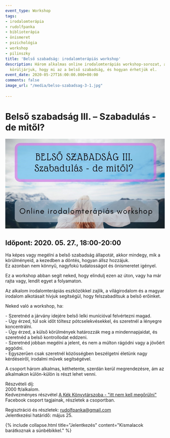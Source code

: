 ```yaml
---
event_type: Workshop
tags:
- irodalomterápia
- rudolfpanka
- biblioterápia
- önismeret
- pszichológia
- workshop
- pilinszky
title: 'Belső szabadság: irodalomterápiás workshop'
description: Három alkalmas online irodalomterápiás workshop-sorozat, amely során
  körüljárjuk, hogy mi az a belső szabadság, és hogyan érhetjük el.
event_date: 2020-05-27T16:00:00.000+00:00
comments: false
image_url: "/media/belso-szabadsag-3-1.jpg"

---
```

# Belső szabadság III. – Szabadulás - de mitől?

![](/media/belso-szabadsag-3-1.jpg)

## Időpont: 2020. 05. 27., 18:00-20:00

Ha képes vagy megélni a belső szabadság állapotát, akkor mindegy, mik a körülményeid, a kezedben a döntés, hogyan állsz hozzájuk.  
Ez azonban nem könnyű, nagyfokú tudatosságot és önismeretet igényel.

Ez a workshop abban segít neked, hogy elindulj ezen az úton, vagy ha már rajta vagy, lendít egyet a folyamaton.

Az alkalom irodalomterápiás eszközökkel zajlik, a világirodalom és a magyar irodalom alkotásait hívjuk segítségül, hogy felszabadítsuk a belső erőinket.

Neked való a workshop, ha:

\- Szeretnéd a járvány idejére belső lelki munícióval felvértezni magad.  
\- Úgy érzed, túl sok időt töltesz pótcselekvésekkel, és szeretnél a lényegre koncentrálni.  
\- Úgy érzed, a külső körülmények határozzák meg a mindennapjaidat, és szeretnéd a belső kontrollodat eddzeni.  
\- Szeretnéd jobban megélni a jelent, és nem a múlton rágódni vagy a jövőért aggódni.  
\- Egyszerűen csak szeretnél közösségben beszélgetni életünk nagy kérdéseiről, irodalmi művek segítségével.

A csoport három alkalmas, kéthetente, szerdán kerül megrendezésre, ám az alkalmakon külön-külön is részt lehet venni.

Részvételi díj:  
2000 ft/alkalom.  
Kedvezményes részvétel [A Kék Könyvtárszoba - "itt nem kell megőrülni"](https://www.facebook.com/groups/1063476370667620/) Facebook csoport tagjainak, részletek a csoportban.

Regisztráció és részletek: rudolfpanka@gmail.com  
Jelentkezési határidő: május 25.

{% include collapse.html title="Jelentkezés" content="Kismalacok barátkoznak a sünbébikkel." %}
